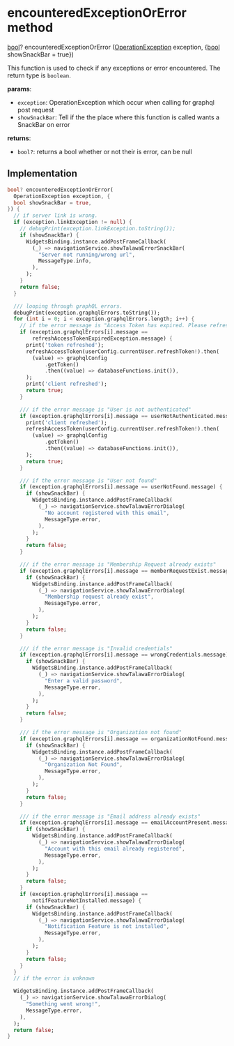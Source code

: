 


# encounteredExceptionOrError method








[bool](https://api.flutter.dev/flutter/dart-core/bool-class.html)? encounteredExceptionOrError
([OperationException](https://pub.dev/documentation/graphql/5.2.0-beta.4/graphql/OperationException-class.html) exception, \{[bool](https://api.flutter.dev/flutter/dart-core/bool-class.html) showSnackBar = true})





<p>This function is used to check if any exceptions or error encountered. The return type is <code>boolean</code>.</p>
<p><strong>params</strong>:</p>
<ul>
<li><code>exception</code>: OperationException which occur when calling for graphql post request</li>
<li><code>showSnackBar</code>: Tell if the the place where this function is called wants a SnackBar on error</li>
</ul>
<p><strong>returns</strong>:</p>
<ul>
<li><code>bool?</code>: returns a bool whether or not their is error, can be null</li>
</ul>



## Implementation

```dart
bool? encounteredExceptionOrError(
  OperationException exception, {
  bool showSnackBar = true,
}) {
  // if server link is wrong.
  if (exception.linkException != null) {
    // debugPrint(exception.linkException.toString());
    if (showSnackBar) {
      WidgetsBinding.instance.addPostFrameCallback(
        (_) => navigationService.showTalawaErrorSnackBar(
          "Server not running/wrong url",
          MessageType.info,
        ),
      );
    }
    return false;
  }

  /// looping through graphQL errors.
  debugPrint(exception.graphqlErrors.toString());
  for (int i = 0; i < exception.graphqlErrors.length; i++) {
    // if the error message is "Access Token has expired. Please refresh session.: Undefined location"
    if (exception.graphqlErrors[i].message ==
        refreshAccessTokenExpiredException.message) {
      print('token refreshed');
      refreshAccessToken(userConfig.currentUser.refreshToken!).then(
        (value) => graphqlConfig
            .getToken()
            .then((value) => databaseFunctions.init()),
      );
      print('client refreshed');
      return true;
    }

    /// if the error message is "User is not authenticated"
    if (exception.graphqlErrors[i].message == userNotAuthenticated.message) {
      print('client refreshed');
      refreshAccessToken(userConfig.currentUser.refreshToken!).then(
        (value) => graphqlConfig
            .getToken()
            .then((value) => databaseFunctions.init()),
      );
      return true;
    }

    /// if the error message is "User not found"
    if (exception.graphqlErrors[i].message == userNotFound.message) {
      if (showSnackBar) {
        WidgetsBinding.instance.addPostFrameCallback(
          (_) => navigationService.showTalawaErrorDialog(
            "No account registered with this email",
            MessageType.error,
          ),
        );
      }
      return false;
    }

    /// if the error message is "Membership Request already exists"
    if (exception.graphqlErrors[i].message == memberRequestExist.message) {
      if (showSnackBar) {
        WidgetsBinding.instance.addPostFrameCallback(
          (_) => navigationService.showTalawaErrorDialog(
            "Membership request already exist",
            MessageType.error,
          ),
        );
      }
      return false;
    }

    /// if the error message is "Invalid credentials"
    if (exception.graphqlErrors[i].message == wrongCredentials.message) {
      if (showSnackBar) {
        WidgetsBinding.instance.addPostFrameCallback(
          (_) => navigationService.showTalawaErrorDialog(
            "Enter a valid password",
            MessageType.error,
          ),
        );
      }
      return false;
    }

    /// if the error message is "Organization not found"
    if (exception.graphqlErrors[i].message == organizationNotFound.message) {
      if (showSnackBar) {
        WidgetsBinding.instance.addPostFrameCallback(
          (_) => navigationService.showTalawaErrorDialog(
            "Organization Not Found",
            MessageType.error,
          ),
        );
      }
      return false;
    }

    /// if the error message is "Email address already exists"
    if (exception.graphqlErrors[i].message == emailAccountPresent.message) {
      if (showSnackBar) {
        WidgetsBinding.instance.addPostFrameCallback(
          (_) => navigationService.showTalawaErrorDialog(
            "Account with this email already registered",
            MessageType.error,
          ),
        );
      }
      return false;
    }
    if (exception.graphqlErrors[i].message ==
        notifFeatureNotInstalled.message) {
      if (showSnackBar) {
        WidgetsBinding.instance.addPostFrameCallback(
          (_) => navigationService.showTalawaErrorDialog(
            "Notification Feature is not installed",
            MessageType.error,
          ),
        );
      }
      return false;
    }
  }
  // if the error is unknown

  WidgetsBinding.instance.addPostFrameCallback(
    (_) => navigationService.showTalawaErrorDialog(
      "Something went wrong!",
      MessageType.error,
    ),
  );
  return false;
}
```








